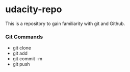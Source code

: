 # udacity-repo
This is a repository to gain familiarity with git and Github.

### Git Commands
* git clone
* git add
* git commit -m
* git push